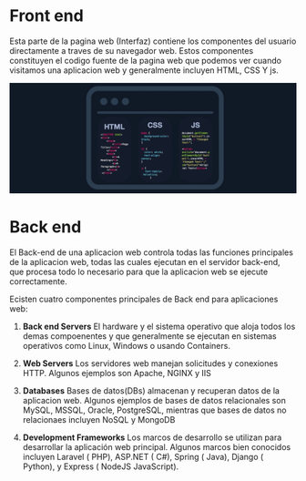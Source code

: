 # Front end

Esta parte de la pagina web (Interfaz) contiene los componentes del usuario directamente a traves de su navegador web. Estos componentes constituyen el codigo fuente de la pagina web que podemos ver cuando visitamos una aplicacion web y generalmente incluyen HTML, CSS Y js.

![alt text](image/1.png)

# Back end

El Back-end de una aplicacion web controla todas las funciones principales de la aplicacion web, todas las cuales ejecutan en el servidor back-end, que procesa todo lo necesario para que la aplicacion web se ejecute correctamente.

Ecisten cuatro componentes principales de Back end para aplicaciones web:

1. **Back end Servers** 
    El hardware y el sistema operativo que aloja todos los demas compoenentes y que generalmente se ejecutan en sistemas operativos como Linux, Windows o usando Containers.

2. **Web Servers** 
    Los servidores web manejan solicitudes y conexiones HTTP. Algunos ejemplos son Apache, NGINX y IIS

3. **Databases**
    Bases de datos(DBs) almacenan y recuperan datos de la aplicacion web. Algunos ejemplos de bases de datos relacionales son MySQL, MSSQL, Oracle, PostgreSQL, mientras que bases de datos no relacionaes incluyen NoSQL y MongoDB

4. **Development Frameworks**
    Los marcos de desarrollo se utilizan para desarrollar la aplicación web principal. Algunos marcos bien conocidos incluyen Laravel ( PHP), ASP.NET ( C#), Spring ( Java), Django ( Python), y Express ( NodeJS JavaScript). 

